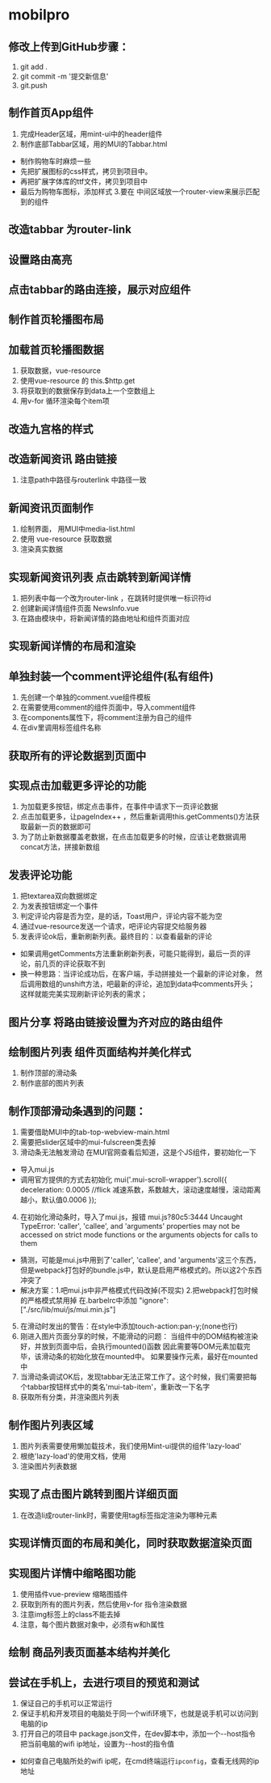 # mobilpro
## 修改上传到GitHub步骤：
1. git add .
2. git commit -m '提交新信息'
3. git.push

## 制作首页App组件
1. 完成Header区域，用mint-ui中的header组件
2. 制作底部Tabbar区域，用的MUI的Tabbar.html
+ 制作购物车时麻烦一些
+ 先把扩展图标的css样式，拷贝到项目中。
+ 再把扩展字体库的ttf文件，拷贝到项目中
+ 最后为购物车图标，添加样式
3.要在 中间区域放一个router-view来展示匹配到的组件
## 改造tabbar 为router-link
## 设置路由高亮
## 点击tabbar的路由连接，展示对应组件
## 制作首页轮播图布局
## 加载首页轮播图数据
1. 获取数据，vue-resource
2. 使用vue-resource 的 this.$http.get
3. 将获取到的数据保存到data上一个空数组上
4. 用v-for 循环渲染每个item项

## 改造九宫格的样式

## 改造新闻资讯 路由链接
1. 注意path中路径与routerlink 中路径一致

## 新闻资讯页面制作
1. 绘制界面， 用MUI中media-list.html
2. 使用 vue-resource 获取数据
3. 渲染真实数据

## 实现新闻资讯列表 点击跳转到新闻详情 
1. 把列表中每一个改为router-link ，在跳转时提供唯一标识符id
2. 创建新闻详情组件页面 NewsInfo.vue
3. 在路由模块中，将新闻详情的路由地址和组件页面对应

## 实现新闻详情的布局和渲染

## 单独封装一个comment评论组件(私有组件)
1. 先创建一个单独的comment.vue组件模板
2. 在需要使用comment的组件页面中，导入comment组件
3. 在components属性下，将comment注册为自己的组件
4. 在div里调用标签组件名称

## 获取所有的评论数据到页面中

## 实现点击加载更多评论的功能
1. 为加载更多按钮，绑定点击事件，在事件中请求下一页评论数据
2. 点击加载更多，让pageIndex++ ，然后重新调用this.getComments()方法获取最新一页的数据即可
3. 为了防止新数据覆盖老数据，在点击加载更多的时候，应该让老数据调用
concat方法，拼接新数组

## 发表评论功能
1. 把textarea双向数据绑定
2. 为发表按钮绑定一个事件
3. 判定评论内容是否为空，是的话，Toast用户，评论内容不能为空
4. 通过vue-resource发送一个请求，吧评论内容提交给服务器
5. 发表评论ok后，重新刷新列表。最终目的：以查看最新的评论 
+ 如果调用getComments方法重新刷新列表，可能只能得到，最后一页的评论，前几页的评论获取不到
+ 换一种思路：当评论成功后，在客户端，手动拼接处一个最新的评论对象，
然后调用数组的unshift方法，吧最新的评论，追加到data中comments开头；
这样就能完美实现刷新评论列表的需求；
## 图片分享 将路由链接设置为齐对应的路由组件

## 绘制图片列表 组件页面结构并美化样式
1. 制作顶部的滑动条
2. 制作底部的图片列表

## 制作顶部滑动条遇到的问题：
1. 需要借助MUI中的tab-top-webview-main.html
2. 需要把slider区域中的mui-fulscreen类去掉
3. 滑动条无法触发滑动
在MUI官网查看后知道，这是个JS组件，要初始化一下
+ 导入mui.js
+ 调用官方提供的方式去初始化 
mui('.mui-scroll-wrapper').scroll({
	deceleration: 0.0005 //flick 减速系数，系数越大，滚动速度越慢，滚动距离越小，默认值0.0006
});
4. 在初始化滑动条时，导入了mui.js，报错
mui.js?80c5:3444 Uncaught TypeError: 'caller', 'callee', and 'arguments' properties may not be accessed on strict mode functions or the arguments objects for calls to them
+ 猜测，可能是mui.js中用到了'caller', 'callee', and 'arguments'这三个东西，但是webpack打包好的bundle.js中，默认是启用严格模式的。所以这2个东西冲突了
+ 解决方案：1.吧mui.js中非严格模式代码改掉(不现实)
2.把webpack打包时候的严格模式禁用掉
在.barbelrc中添加 "ignore": ["./src/lib/mui/js/mui.min.js"]
5. 在滑动时发出的警告：在style中添加touch-action:pan-y;(none也行)
6. 刚进入图片页面分享的时候，不能滑动的问题：
当组件中的DOM结构被渲染好，并放到页面中后，会执行mounted()函数
因此需要等DOM元素加载完毕，该滑动条的初始化放在mounted中。
如果要操作元素，最好在mounted中
7. 当滑动条调试OK后，发现tabbar无法正常工作了。这个时候，我们需要把每个tabbar按钮样式中的类名'mui-tab-item'，重新改一下名字
8. 获取所有分类，并渲染图片列表

## 制作图片列表区域
1. 图片列表需要使用懒加载技术，我们使用Mint-ui提供的组件'lazy-load'
2. 根绝'lazy-load'的使用文档，使用
3. 渲染图片列表数据

## 实现了点击图片跳转到图片详细页面
1. 在改造li成router-link时，需要使用tag标签指定渲染为哪种元素

## 实现详情页面的布局和美化，同时获取数据渲染页面

## 实现图片详情中缩略图功能
1. 使用插件vue-preview 缩略图插件
2. 获取到所有的图片列表，然后使用v-for 指令渲染数据
3. 注意img标签上的class不能去掉
4. 注意，每个图片数据对象中，必须有w和h属性

## 绘制 商品列表页面基本结构并美化

## 尝试在手机上，去进行项目的预览和测试
1. 保证自己的手机可以正常运行
2. 保证手机和开发项目的电脑处于同一个wifi环境下，也就是说手机可以访问到电脑的ip
3. 打开自己的项目中  package.json文件，在dev脚本中，添加一个--host指令
把当前电脑的wifi ip地址，设置为--host的指令值
+ 如何查自己电脑所处的wifi ip呢，在cmd终端运行`ipconfig`，查看无线网的ip地址